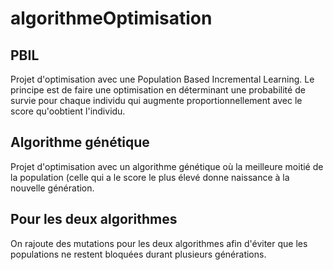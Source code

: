 # algorithmeOptimisation

## PBIL
Projet d'optimisation avec une Population Based Incremental Learning. Le principe est de faire une optimisation en déterminant une probabilité de survie pour chaque individu qui augmente proportionnellement avec le score qu'oobtient l'individu. 

## Algorithme génétique
Projet d'optimisation avec un algorithme génétique où la meilleure moitié de la population (celle qui a le score le plus élevé donne naissance à la nouvelle génération. 

## Pour les deux algorithmes
On rajoute des mutations pour les deux algorithmes afin d'éviter que les populations ne restent bloquées durant plusieurs générations.

